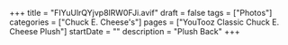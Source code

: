 +++
title = "FIYuUlrQYjvp8lRW0FJi.avif"
draft = false
tags = ["Photos"]
categories = ["Chuck E. Cheese's"]
pages = ["YouTooz Classic Chuck E. Cheese Plush"]
startDate = ""
description = "Plush Back"
+++
